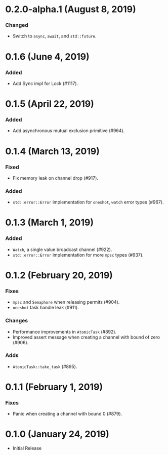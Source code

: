 # 0.2.0-alpha.1 (August 8, 2019)

### Changed
- Switch to `async`, `await`, and `std::future`.

# 0.1.6 (June 4, 2019)

### Added
- Add Sync impl for Lock (#1117).

# 0.1.5 (April 22, 2019)

### Added
- Add asynchronous mutual exclusion primitive (#964).

# 0.1.4 (March 13, 2019)

### Fixed
- Fix memory leak on channel drop (#917).

### Added
- `std::error::Error` implementation for `oneshot`, `watch` error types (#967).

# 0.1.3 (March 1, 2019)

### Added
- `Watch`, a single value broadcast channel (#922).
- `std::error::Error` implementation for more `mpsc` types (#937).

# 0.1.2 (February 20, 2019)

### Fixes
- `mpsc` and `Semaphore` when releasing permits (#904).
- `oneshot` task handle leak (#911).

### Changes
- Performance improvements in `AtomicTask` (#892).
- Improved assert message when creating a channel with bound of zero (#906).

### Adds
- `AtomicTask::take_task` (#895).

# 0.1.1 (February 1, 2019)

### Fixes
- Panic when creating a channel with bound 0 (#879).

# 0.1.0 (January 24, 2019)

- Initial Release
